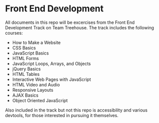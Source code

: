 # Front End Development

All documents in this repo will be excercises from the Front End Development Track on Team Treehouse.  The track includes the following courses:
* How to Make a Website
* CSS Basics
* JavaScript Basics
* HTML Forms
* JavaScript Loops, Arrays, and Objects
* jQuery Basics
* HTML Tables
* Interactive Web Pages with JavaScript
* HTML Video and Audio
* Responsive Layouts
* AJAX Basics
* Object Oriented JavaScript

Also included in the track but not this repo is accessibility and various devtools, for those interested in pursuing it themselves.
